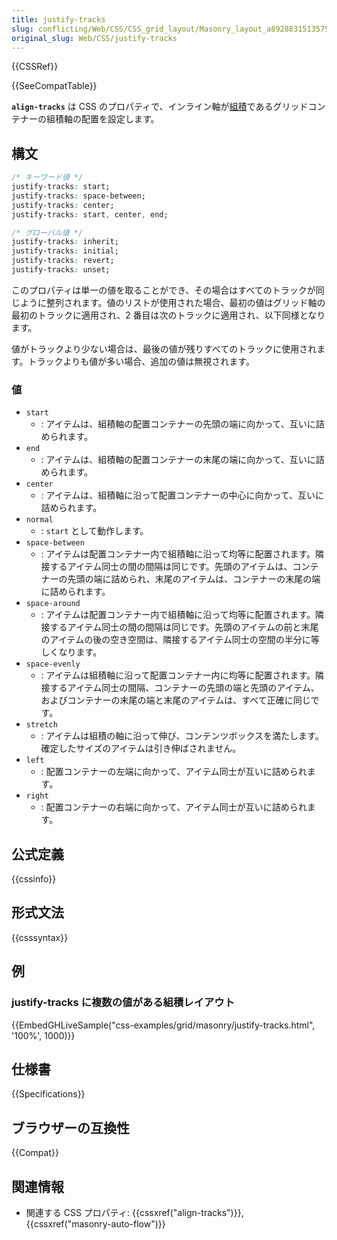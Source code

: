 ```yaml
---
title: justify-tracks
slug: conflicting/Web/CSS/CSS_grid_layout/Masonry_layout_a8928831513575d277ecfe51dae84640
original_slug: Web/CSS/justify-tracks
---
```


{{CSSRef}}

{{SeeCompatTable}}

**`align-tracks`** は CSS のプロパティで、インライン軸が[組積](/ja/docs/Web/CSS/CSS_grid_layout/Masonry_layout)であるグリッドコンテナーの組積軸の配置を設定します。

## 構文

```css
/* キーワード値 */
justify-tracks: start;
justify-tracks: space-between;
justify-tracks: center;
justify-tracks: start, center, end;

/* グローバル値 */
justify-tracks: inherit;
justify-tracks: initial;
justify-tracks: revert;
justify-tracks: unset;
```

このプロパティは単一の値を取ることができ、その場合はすべてのトラックが同じように整列されます。値のリストが使用された場合、最初の値はグリッド軸の最初のトラックに適用され、2 番目は次のトラックに適用され、以下同様となります。

値がトラックより少ない場合は、最後の値が残りすべてのトラックに使用されます。トラックよりも値が多い場合、追加の値は無視されます。

### 値

- `start`
  - : アイテムは、組積軸の配置コンテナーの先頭の端に向かって、互いに詰められます。
- `end`
  - : アイテムは、組積軸の配置コンテナーの末尾の端に向かって、互いに詰められます。
- `center`
  - : アイテムは、組積軸に沿って配置コンテナーの中心に向かって、互いに詰められます。
- `normal`
  - : `start` として動作します。
- `space-between`
  - : アイテムは配置コンテナー内で組積軸に沿って均等に配置されます。隣接するアイテム同士の間の間隔は同じです。先頭のアイテムは、コンテナーの先頭の端に詰められ、末尾のアイテムは、コンテナーの末尾の端に詰められます。
- `space-around`
  - : アイテムは配置コンテナー内で組積軸に沿って均等に配置されます。隣接するアイテム同士の間の間隔は同じです。先頭のアイテムの前と末尾のアイテムの後の空き空間は、隣接するアイテム同士の空間の半分に等しくなります。
- `space-evenly`
  - : アイテムは組積軸に沿って配置コンテナー内に均等に配置されます。隣接するアイテム同士の間隔、コンテナーの先頭の端と先頭のアイテム、およびコンテナーの末尾の端と末尾のアイテムは、すべて正確に同じです。
- `stretch`
  - : アイテムは組積の軸に沿って伸び、コンテンツボックスを満たします。確定したサイズのアイテムは引き伸ばされません。
- `left`
  - : 配置コンテナーの左端に向かって、アイテム同士が互いに詰められます。
- `right`
  - : 配置コンテナーの右端に向かって、アイテム同士が互いに詰められます。

## 公式定義

{{cssinfo}}

## 形式文法

{{csssyntax}}

## 例

### justify-tracks に複数の値がある組積レイアウト

{{EmbedGHLiveSample("css-examples/grid/masonry/justify-tracks.html", '100%', 1000)}}

## 仕様書

{{Specifications}}

## ブラウザーの互換性

{{Compat}}

## 関連情報

- 関連する CSS プロパティ: {{cssxref("align-tracks")}}, {{cssxref("masonry-auto-flow")}}
